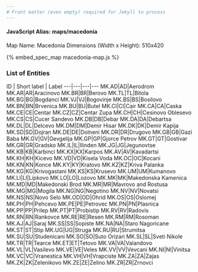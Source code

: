 ```yaml
---
# Front matter (even empty) required for Jekyll to process
---
```


#### JavaScript Alias: maps/macedonia

Map Name: Macedonia
Dimensions (Width x Height): 510x420



{% embed_spec_map macedonia-map.js %}

### List of Entities

ID | Short label | Label
---|---|---|---
MK.AD|AD|Aerodrom
MK.AR|AR|Aracinovo
MK.BR|BR|Berovo
MK.TL|TL|Bitola
MK.BG|BG|Bogdanci
MK.VJ|VJ|Bogovinje
MK.BS|BS|Bosilovo
MK.BN|BN|Brvenica
MK.BU|BU|Butel
MK.CI|CI|Cair
MK.CA|CA|Caska
MK.CE|CE|Centar
MK.CZ|CZ|Centar Zupa
MK.CH|CH|Cesinovo Oblesevo
MK.CS|CS|Cucer Sandevo
MK.DB|DB|Debar
MK.DA|DA|Debartsa
MK.DL|DL|Delcevo
MK.DM|DM|Demir Hisar
MK.DK|DK|Demir Kapija
MK.SD|SD|Dojran
MK.DE|DE|Dolneni
MK.DR|DR|Drugovo
MK.GB|GB|Gazi Baba
MK.GV|GV|Gevgelija
MK.GP|GP|Gjorce Petrov
MK.GT|GT|Gostivar
MK.GR|GR|Gradsko
MK.IL|IL|Ilinden
MK.JG|JG|Jegunovtse
MK.KB|KB|Karbinci
MK.KX|KX|Karpos
MK.AV|AV|Kavadartsi
MK.KH|KH|Kicevo
MK.VD|VD|Kisela Voda
MK.OC|OC|Kocani
MK.KN|KN|Konce
MK.KY|KY|Kratovo
MK.KZ|KZ|Kriva Palanka
MK.KG|KG|Krivogastani
MK.KS|KS|Krusevo
MK.UM|UM|Kumanovo
MK.LI|LI|Lipkovo
MK.LO|LO|Lozovo
MK.MK|MK|Makedonska Kamenica
MK.MD|MD|Makedonski Brod
MK.MR|MR|Mavrovo and Rostusa
MK.MG|MG|Mogila
MK.NG|NG|Negotino
MK.NV|NV|Novatsi
MK.NS|NS|Novo Selo
MK.OD|OD|Ohrid
MK.OS|OS|Oslomej
MK.PH|PH|Pehcevo
MK.PE|PE|Petrovec
MK.PN|PN|Plasnica
MK.PP|PP|Prilep
MK.PT|PT|Probistip
MK.RV|RV|Radovis
MK.RN|RN|Rankovce
MK.RE|RE|Resen
MK.RM|RM|Rosoman
MK.AJ|AJ|Saraj
MK.SS|SS|Sopiste
MK.NA|NA|Staro Nagoricane
MK.ST|ST|Stip
MK.UG|UG|Struga
MK.RU|RU|Strumitsa
MK.SU|SU|Studenicani
MK.SO|SO|Suto Orizari
MK.SL|SL|Sveti Nikole
MK.TR|TR|Tearce
MK.ET|ET|Tetovo
MK.VA|VA|Valandovo
MK.VL|VL|Vasilevo
MK.VE|VE|Veles
MK.VV|VV|Vevcani
MK.NI|NI|Vinitsa
MK.VC|VC|Vranestica
MK.VH|VH|Vrapciste
MK.ZA|ZA|Zajas
MK.ZK|ZK|Zelenikovo
MK.ZE|ZE|Zelino
MK.ZR|ZR|Zrnovci

